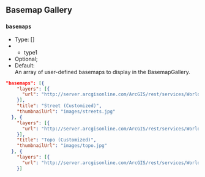 ## Basemap Gallery ##
### `basemaps` ###
- Type: []
- - type1
- Optional; 
- Default:   
An array of user-defined basemaps to display in the BasemapGallery.

```json
"basemaps": [{
    "layers": [{
      "url": "http://server.arcgisonline.com/ArcGIS/rest/services/World_Street_Map/MapServer"
    }],
    "title": "Street (Customized)",
    "thumbnailUrl": "images/streets.jpg"
  }, {
    "layers": [{
      "url": "http://server.arcgisonline.com/ArcGIS/rest/services/World_Topo_Map/MapServer"
    }],
    "title": "Topo (Customized)",
    "thumbnailUrl": "images/topo.jpg"
  }, {
    "layers": [{
      "url": "http://server.arcgisonline.com/ArcGIS/rest/services/World_Imagery/MapServer"
    }]
```
